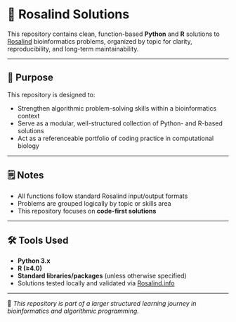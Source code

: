 # 🧬 Rosalind Solutions

This repository contains clean, function-based **Python** and **R** solutions to [Rosalind](https://rosalind.info) bioinformatics problems, organized by topic for clarity, reproducibility, and long-term maintainability.  

---

## 📁 Purpose

This repository is designed to:  

- Strengthen algorithmic problem-solving skills within a bioinformatics context  
- Serve as a modular, well-structured collection of Python- and R-based solutions  
- Act as a referenceable portfolio of coding practice in computational biology   

---

## 🗒️ Notes

- All functions follow standard Rosalind input/output formats  
- Problems are grouped logically by topic or skills area  
- This repository focuses on **code-first solutions**
---

## 🛠 Tools Used

- **Python 3.x**  
- **R (≥4.0)**  
- **Standard libraries/packages** (unless otherwise specified)  
- Solutions tested locally and validated via [Rosalind.info](https://rosalind.info)  

---

📌 *This repository is part of a larger structured learning journey in bioinformatics and algorithmic programming.*  
